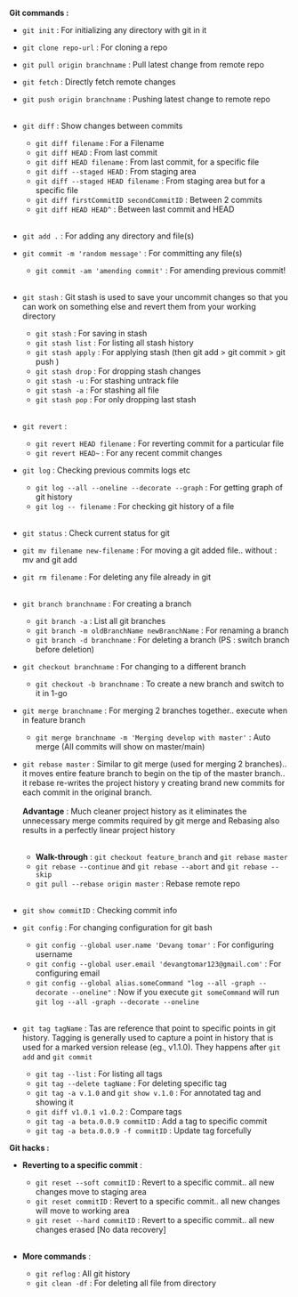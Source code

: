 **Git commands :**

- ```git init``` : For initializing any directory with git in it
- ```git clone repo-url``` : For cloning a repo
- ```git pull origin branchname``` : Pull latest change from remote repo
- ```git fetch``` : Directly fetch remote changes
- ```git push origin branchname``` : Pushing latest change to remote repo
</br></br>
- ```git diff``` : Show changes between commits
  - ```git diff filename``` : For a Filename
  - ```git diff HEAD``` : From last commit
  - ```git diff HEAD filename``` : From last commit, for a specific file
  - ```git diff --staged HEAD``` : From staging area
  - ```git diff --staged HEAD filename``` : From staging area but for a specific file
  - ```git diff firstCommitID secondCommitID``` : Between 2 commits
  - ```git diff HEAD HEAD^``` : Between last commit and HEAD
</br></br>
- ```git add .``` : For adding any directory and file(s)
- ```git commit -m 'random message'``` : For committing any file(s)
  - ```git commit -am 'amending commit'``` : For amending previous commit!
  </br>
- ```git stash``` : Git stash is used to save your uncommit changes so that you can work on something else and revert them from your working directory
  - ```git stash``` : For saving in stash
  - ```git stash list``` : For listing all stash history
  - ```git stash apply``` : For applying stash (then git add > git commit > git push )
  - ```git stash drop``` : For dropping stash changes
  - ```git stash -u``` : For stashing untrack file
  - ```git stash -a``` : For stashing all file
  - ```git stash pop``` : For only dropping last stash
</br></br>
- ```git revert``` :
  - ```git revert HEAD filename``` : For reverting commit for a particular file
  - ```git revert HEAD~``` : For any recent commit changes
- ```git log``` : Checking previous commits logs etc
  - ```git log --all --oneline --decorate --graph``` : For getting graph of git history
  - ```git log -- filename``` : For checking git history of a file
</br></br>
- ```git status``` : Check current status for git
- ```git mv filename new-filename``` : For moving a git added file.. without : mv and git add
- ```git rm filename``` : For deleting any file already in git
</br></br>
- ```git branch branchname``` : For creating a branch
  - ```git branch -a``` : List all git branches
  - ```git branch -m oldBranchName newBranchName``` : For renaming a branch
  - ```git branch -d branchname``` : For deleting a branch (PS : switch branch before deletion)
- ```git checkout branchname``` : For changing to a different branch
  - ```git checkout -b branchname``` : To create a new branch and switch to it in 1-go
- ```git merge branchname``` : For merging 2 branches together.. execute when in feature branch
  - ```git merge branchname -m 'Merging develop with master'``` : Auto merge (All commits will show on master/main)
- ```git rebase master``` : Similar to git merge (used for merging 2 branches).. it moves entire feature branch to begin on the tip of the master branch.. it rebase re-writes the project history y creating brand new commits for each commit in the original branch.
</br></br>**Advantage** : Much cleaner project history as it eliminates the unnecessary merge commits required by git merge and Rebasing also results in a perfectly linear project history
</br></br>
  - **Walk-through** : ```git checkout feature_branch``` and  ```git rebase master```
  - ```git rebase --continue``` and ```git rebase --abort``` and ```git rebase --skip```
  - ```git pull --rebase origin master``` : Rebase remote repo
</br></br>

- ```git show commitID``` : Checking commit info
- ```git config``` : For changing configuration for git bash
  - ```git config --global user.name 'Devang tomar'``` : For configuring username
  - ```git config --global user.email 'devangtomar123@gmail.com'``` : For configuring email
  - ```git config --global alias.someCommand "log --all -graph --decorate --oneline"``` : Now if you execute ```git someCommand``` will run ```git log --all -graph --decorate --oneline```
</br></br>
- ```git tag tagName``` : Tas are reference that point to specific points in git history. Tagging is generally used to capture a point in history that is used for a marked version release (eg., v1.1.0). They happens after ```git add``` and ```git commit```
  - ```git tag --list``` : For listing all tags
  - ```git tag --delete tagName``` : For deleting specific tag
  - ```git tag -a v.1.0``` and ```git show v.1.0``` : For annotated tag and showing it
  - ```git diff v1.0.1 v1.0.2``` : Compare tags
  - ```git tag -a beta.0.0.9 commitID``` : Add a tag to specific commit
  - ```git tag -a beta.0.0.9 -f commitID``` : Update tag forcefully

**Git hacks :**

- **Reverting to a specific commit** :
  - ```git reset --soft commitID``` : Revert to a specific commit.. all new changes move to staging area
  - ```git reset commitID``` : Revert to a specific commit.. all new changes will move to working area
  - ```git reset --hard commitID``` : Revert to a specific commit.. all new changes erased [No data recovery]
</br></br>
- **More commands** :

  - ```git reflog``` : All git history
  - ```git clean -df``` : For deleting all file from directory
